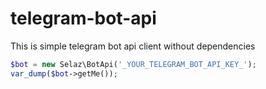 # telegram-bot-api
This is simple telegram bot api client without dependencies

```php
$bot = new Selaz\BotApi('_YOUR_TELEGRAM_BOT_API_KEY_');
var_dump($bot->getMe());
```